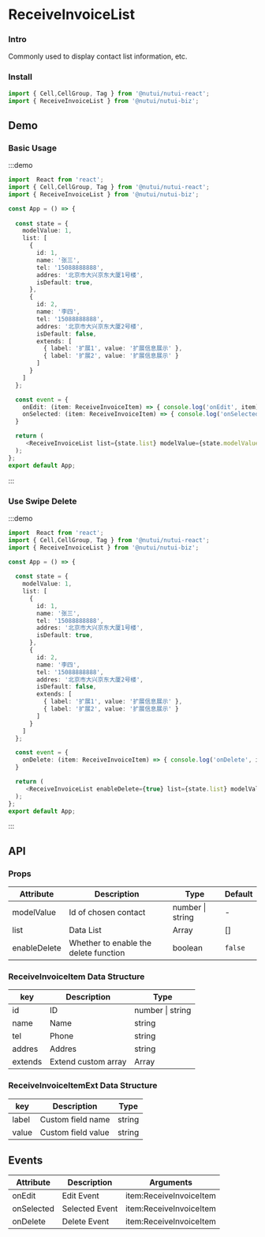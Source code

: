 #  ReceiveInvoiceList

### Intro

Commonly used to display contact list information, etc.

### Install

```javascript
import { Cell,CellGroup, Tag } from '@nutui/nutui-react';
import { ReceiveInvoiceList } from '@nutui/nutui-biz';
```

## Demo

### Basic Usage

:::demo

```ts
import  React from 'react';
import { Cell,CellGroup, Tag } from '@nutui/nutui-react';
import { ReceiveInvoiceList } from '@nutui/nutui-biz';

const App = () => {
  
  const state = {
    modelValue: 1,
    list: [
      {
        id: 1,
        name: '张三',
        tel: '15088888888',
        addres: '北京市大兴京东大厦1号楼',
        isDefault: true,
      },
      {
        id: 2,
        name: '李四',
        tel: '15088888888',
        addres: '北京市大兴京东大厦2号楼',
        isDefault: false,
        extends: [
          { label: '扩展1', value: '扩展信息展示' },
          { label: '扩展2', value: '扩展信息展示' }
        ]
      }
    ]
  };

  const event = {
    onEdit: (item: ReceiveInvoiceItem) => { console.log('onEdit', item) },
    onSelected: (item: ReceiveInvoiceItem) => { console.log('onSelected', item) }
  }

  return (
     <ReceiveInvoiceList list={state.list} modelValue={state.modelValue} onSelected={event.onSelected} onEdit={event.onEdit} />
  );
};
export default App;
```

:::
### Use Swipe Delete

:::demo

```ts
import  React from 'react';
import { Cell,CellGroup, Tag } from '@nutui/nutui-react';
import { ReceiveInvoiceList } from '@nutui/nutui-biz';

const App = () => {
  
  const state = {
    modelValue: 1,
    list: [
      {
        id: 1,
        name: '张三',
        tel: '15088888888',
        addres: '北京市大兴京东大厦1号楼',
        isDefault: true,
      },
      {
        id: 2,
        name: '李四',
        tel: '15088888888',
        addres: '北京市大兴京东大厦2号楼',
        isDefault: false,
        extends: [
          { label: '扩展1', value: '扩展信息展示' },
          { label: '扩展2', value: '扩展信息展示' }
        ]
      }
    ]
  };

  const event = {
    onDelete: (item: ReceiveInvoiceItem) => { console.log('onDelete', item) },
  }

  return (
     <ReceiveInvoiceList enableDelete={true} list={state.list} modelValue={state.modelValue} onDelete={event.onDelete} />
  );
};
export default App;
```

:::

## API

### Props


| Attribute    | Description                           | Type                      | Default |
|--------------|---------------------------------------|---------------------------|---------|
| modelValue   | Id of chosen contact                  | number \| string          | -       |
| list         | Data List                             | Array<ReceiveInvoiceItem> | []      |
| enableDelete | Whether to enable the delete function | boolean                   | `false` |

### ReceiveInvoiceItem Data Structure

| key     | Description         | Type                         |
|---------|---------------------|------------------------------|
| id      | ID                  | number \| string             |
| name    | Name                | string                       |
| tel     | Phone               | string                       |
| addres  | Addres              | string                       |
| extends | Extend custom array | Array<ReceiveInvoiceItemExt> |
### ReceiveInvoiceItemExt Data Structure

| key   | Description        | Type   |
|-------|--------------------|--------|
| label | Custom field name  | string |
| value | Custom field value | string |


## Events
| Attribute  | Description    | Arguments                |
|------------|----------------|--------------------------|
| onEdit     | Edit Event     | item\:ReceiveInvoiceItem |
| onSelected | Selected Event | item\:ReceiveInvoiceItem |
| onDelete   | Delete Event   | item\:ReceiveInvoiceItem |
